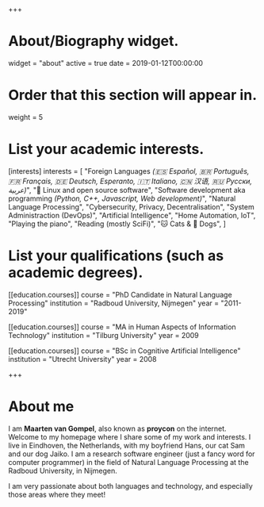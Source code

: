 +++
# About/Biography widget.
widget = "about"
active = true
date = 2019-01-12T00:00:00

# Order that this section will appear in.
weight = 5

# List your academic interests.
[interests]
  interests = [
    "Foreign Languages *(🇪🇸 Español, 🇧🇷 Português, 🇫🇷 Français, 🇩🇪  Deutsch, Esperanto, 🇮🇹 Italiano, 🇨🇳 汉语, 🇷🇺 Русски, عربية)*",
    "🐧 Linux and open source software",
    "Software development aka programming *(Python, C++, Javascript, Web development)*",
    "Natural Language Processing",
    "Cybersecurity, Privacy, Decentralisation",
    "System Administraction (DevOps)",
    "Artificial Intelligence",
    "Home Automation, IoT",
    "Playing the piano",
    "Reading (mostly SciFi)",
    "🐱 Cats & 🐶 Dogs",
  ]

# List your qualifications (such as academic degrees).
[[education.courses]]
  course = "PhD Candidate in Natural Language Processing"
  institution = "Radboud University, Nijmegen"
  year = "2011-2019"

[[education.courses]]
  course = "MA in Human Aspects of Information Technology"
  institution = "Tilburg University"
  year = 2009

[[education.courses]]
  course = "BSc in Cognitive Artificial Intelligence"
  institution = "Utrecht University"
  year = 2008

+++

# About me

I am **Maarten van Gompel**, also known as **proycon** on the internet. Welcome to my homepage where I share some of my work and interests.
I live in Eindhoven, the Netherlands, with my boyfriend Hans, our cat Sam and our dog Jaiko. I am a research software
engineer (just a fancy word for computer programmer) in the field of Natural Language Processing at the Radboud University, in
Nijmegen.

I am very passionate about both languages and technology, and especially those areas where they meet!

